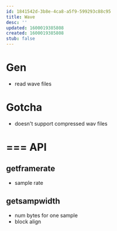 ```yaml
---
id: 1841542d-3b8e-4ca8-a5f9-599293c88c95
title: Wave
desc: ''
updated: 1600019385808
created: 1600019385808
stub: false
---
```



# Gen
- read wave files

# Gotcha
- doesn't support compressed wav files

# === API

## getframerate
- sample rate

## getsampwidth
- num bytes for one sample
- block align


